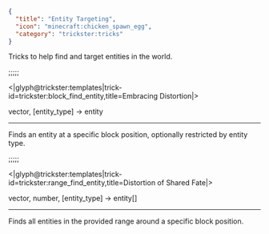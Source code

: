 ```json
{
  "title": "Entity Targeting",
  "icon": "minecraft:chicken_spawn_egg",
  "category": "trickster:tricks"
}
```

Tricks to help find and target entities in the world.

;;;;;

<|glyph@trickster:templates|trick-id=trickster:block_find_entity,title=Embracing Distortion|>

vector, [entity_type] -> entity

---

Finds an entity at a specific block position, optionally restricted by entity type.

;;;;;

<|glyph@trickster:templates|trick-id=trickster:range_find_entity,title=Distortion of Shared Fate|>

vector, number, [entity_type] -> entity[]

---

Finds all entities in the provided range around a specific block position.
